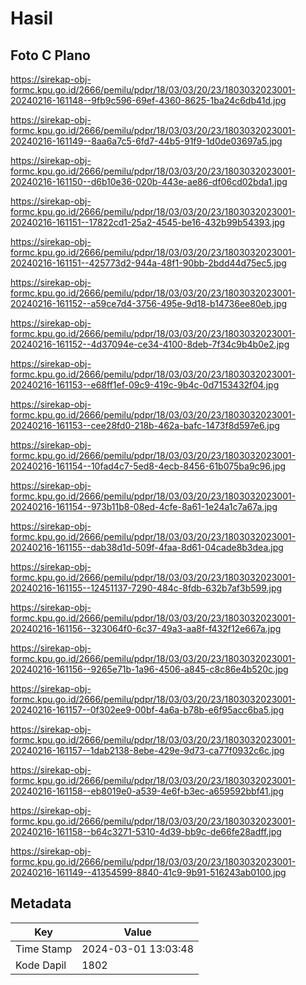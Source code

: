 # Hasil

## Foto C Plano

https://sirekap-obj-formc.kpu.go.id/2666/pemilu/pdpr/18/03/03/20/23/1803032023001-20240216-161148--9fb9c596-69ef-4360-8625-1ba24c6db41d.jpg

https://sirekap-obj-formc.kpu.go.id/2666/pemilu/pdpr/18/03/03/20/23/1803032023001-20240216-161149--8aa6a7c5-6fd7-44b5-91f9-1d0de03697a5.jpg

https://sirekap-obj-formc.kpu.go.id/2666/pemilu/pdpr/18/03/03/20/23/1803032023001-20240216-161150--d6b10e36-020b-443e-ae86-df06cd02bda1.jpg

https://sirekap-obj-formc.kpu.go.id/2666/pemilu/pdpr/18/03/03/20/23/1803032023001-20240216-161151--17822cd1-25a2-4545-be16-432b99b54393.jpg

https://sirekap-obj-formc.kpu.go.id/2666/pemilu/pdpr/18/03/03/20/23/1803032023001-20240216-161151--425773d2-944a-48f1-90bb-2bdd44d75ec5.jpg

https://sirekap-obj-formc.kpu.go.id/2666/pemilu/pdpr/18/03/03/20/23/1803032023001-20240216-161152--a59ce7d4-3756-495e-9d18-b14736ee80eb.jpg

https://sirekap-obj-formc.kpu.go.id/2666/pemilu/pdpr/18/03/03/20/23/1803032023001-20240216-161152--4d37094e-ce34-4100-8deb-7f34c9b4b0e2.jpg

https://sirekap-obj-formc.kpu.go.id/2666/pemilu/pdpr/18/03/03/20/23/1803032023001-20240216-161153--e68ff1ef-09c9-419c-9b4c-0d7153432f04.jpg

https://sirekap-obj-formc.kpu.go.id/2666/pemilu/pdpr/18/03/03/20/23/1803032023001-20240216-161153--cee28fd0-218b-462a-bafc-1473f8d597e6.jpg

https://sirekap-obj-formc.kpu.go.id/2666/pemilu/pdpr/18/03/03/20/23/1803032023001-20240216-161154--10fad4c7-5ed8-4ecb-8456-61b075ba9c96.jpg

https://sirekap-obj-formc.kpu.go.id/2666/pemilu/pdpr/18/03/03/20/23/1803032023001-20240216-161154--973b11b8-08ed-4cfe-8a61-1e24a1c7a67a.jpg

https://sirekap-obj-formc.kpu.go.id/2666/pemilu/pdpr/18/03/03/20/23/1803032023001-20240216-161155--dab38d1d-509f-4faa-8d61-04cade8b3dea.jpg

https://sirekap-obj-formc.kpu.go.id/2666/pemilu/pdpr/18/03/03/20/23/1803032023001-20240216-161155--12451137-7290-484c-8fdb-632b7af3b599.jpg

https://sirekap-obj-formc.kpu.go.id/2666/pemilu/pdpr/18/03/03/20/23/1803032023001-20240216-161156--323064f0-6c37-49a3-aa8f-f432f12e667a.jpg

https://sirekap-obj-formc.kpu.go.id/2666/pemilu/pdpr/18/03/03/20/23/1803032023001-20240216-161156--9265e71b-1a96-4506-a845-c8c86e4b520c.jpg

https://sirekap-obj-formc.kpu.go.id/2666/pemilu/pdpr/18/03/03/20/23/1803032023001-20240216-161157--0f302ee9-00bf-4a6a-b78b-e6f95acc6ba5.jpg

https://sirekap-obj-formc.kpu.go.id/2666/pemilu/pdpr/18/03/03/20/23/1803032023001-20240216-161157--1dab2138-8ebe-429e-9d73-ca77f0932c6c.jpg

https://sirekap-obj-formc.kpu.go.id/2666/pemilu/pdpr/18/03/03/20/23/1803032023001-20240216-161158--eb8019e0-a539-4e6f-b3ec-a659592bbf41.jpg

https://sirekap-obj-formc.kpu.go.id/2666/pemilu/pdpr/18/03/03/20/23/1803032023001-20240216-161158--b64c3271-5310-4d39-bb9c-de66fe28adff.jpg

https://sirekap-obj-formc.kpu.go.id/2666/pemilu/pdpr/18/03/03/20/23/1803032023001-20240216-161149--41354599-8840-41c9-9b91-516243ab0100.jpg


## Metadata

| Key        | Value               |
| ---------- | ------------------- |
| Time Stamp | 2024-03-01 13:03:48 |
| Kode Dapil | 1802                |



